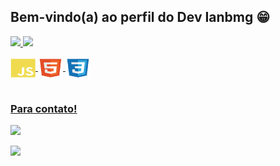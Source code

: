 ## Bem-vindo(a) ao perfil do Dev Ianbmg 😁

 <div>
   <a href="https://github.com/Devianbmg">
   <img height="180em" src="https://github-readme-stats.vercel.app/api?username=devianbmg&show_icons=true&theme=tokyonight&include_all_commits=true&count_private=true"/>
   <img height="180em" src="https://github-readme-stats.vercel.app/api/top-langs/?username=devianbmg&layout=compact&langs_count=6&theme=tokyonight"/>
</div>
    
<div style="display: inline_block"><br>
  <img align="center" alt="Js" height="30" width="40" src="https://raw.githubusercontent.com/devicons/devicon/master/icons/javascript/javascript-plain.svg">
  <img align="center" alt="HTML" height="30" width="40" src="https://raw.githubusercontent.com/devicons/devicon/master/icons/html5/html5-original.svg">
  <img align="center" alt="CSS" height="30" width="40" src="https://raw.githubusercontent.com/devicons/devicon/master/icons/css3/css3-original.svg">
</div>
 
<br>
 
### Para contato!
 
<div> 
 
  <a href="https://instagram.com/ianbmg" target="_blank"><img src="https://img.shields.io/badge/-Instagram-%23E4405F?style=for-the-badge&logo=instagram&logoColor=white" target="_blank"></a>

  <a href = "dev.ianbastos@gmail.com"><img src="https://img.shields.io/badge/-Gmail-%23333?style=for-the-badge&logo=gmail&logoColor=white" target="_blank"></a>
